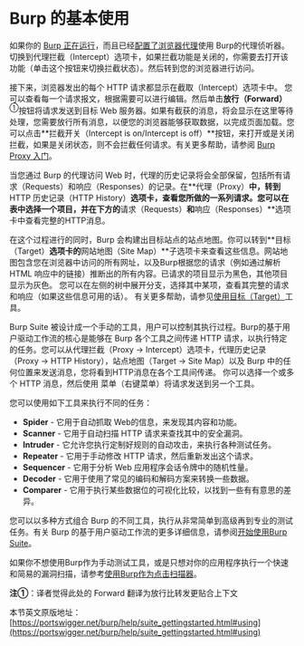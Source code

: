 # Burp 的基本使用


如果你的 [Burp 正在运行](../Getting_Started/Launching_Burp.md)，而且已经[配置了浏览器代理](../Getting_Started/Configuring_Your_Browser.md)使用 Burp的代理侦听器。切换到代理拦截（Intercept）选项卡，如果拦截功能是关闭的，你需要去打开该功能（单击这个按钮来切换拦截状态）。然后转到您的浏览器进行访问。

接下来，浏览器发出的每个 HTTP 请求都显示在截取（Intercept）选项卡中。 您可以查看每一个请求报文，根据需要可以进行编辑。然后单击**放行（Forward）**<sup>①</sup>按钮将请求发送到目标 Web 服务器。如果有截获的消息，将会显示在这里等待处理，您需要放行所有消息，以便您的浏览器能够获取数据，以完成页面加载。您可以点击**拦截开关（Intercept is on/Intercept is off）**按钮，来打开或是关闭拦截，如果是关闭状态，则不会拦截任何请求。有关更多帮助，请参阅 [Burp Proxy 入门](../../Proxy/Getting_Started.md)。

当您通过 Burp 的代理访问 Web 时，代理的历史记录将会全部保留，包括所有请求（Requests）和响应（Responses）的记录。在**代理（Proxy）**中，转到**HTTP 历史记录（HTTP History）**选项卡，查看您所做的一系列请求。您可以在表中选择一个项目，并在下方的**请求（Requests）**和**响应（Responses）**选项卡中查看完整的HTTP消息。

在这个过程进行的同时，Burp 会构建出目标站点的站点地图。你可以转到**目标（Target）**选项卡的**网站地图（Site Map）**子选项卡来查看这些信息。网站地图包含您在浏览器中访问的所有网址，以及Burp根据您的请求（例如通过解析 HTML 响应中的链接）推断出的所有内容。已请求的项目显示为黑色，其他项目显示为灰色。 您可以在左侧的树中展开分支，选择其中某项，查看其完整的请求和响应（如果这些信息可用的话）。 有关更多帮助，请参见[使用目标（Target）](../../Target/Using/README.md)工具。

Burp Suite 被设计成一个手动的工具，用户可以控制其执行过程。Burp的基于用户驱动工作流的核心是能够在 Burp 各个工具之间传递 HTTP 请求，以执行特定的任务。您可以从代理拦截（Proxy -> Intercept）选项卡，代理历史记录（Proxy -> HTTP History），站点地图（Target -> Site Map）以及 Burp 中的任何位置来发送消息，您将看到HTTP消息在各个工具间传递。 你可以选择一个或多个 HTTP 消息，然后使用
菜单（右键菜单）将请求发送到另一个工具。

您可以使用如下工具来执行不同的任务：

* **Spider** - 它用于自动抓取 Web的信息，来发现其内容和功能。
* **Scanner** - 它用于自动扫描 HTTP 请求来查找其中的安全漏洞。
* **Intruder** - 它允许您执行定制好规则的自动攻击，来执行各种测试任务。
* **Repeater** - 它用于手动修改 HTTP 请求，然后重新发出这个请求。
* **Sequencer** - 它用于分析 Web 应用程序会话令牌中的随机性量。
* **Decoder** - 它用于使用了常见的编码和解码方案来转换一些数据。
* **Comparer** - 它用于执行某些数据位的可视化比较，以找到一些有有意思的差异。

您可以以多种方式组合 Burp 的不同工具，执行从非常简单到高级再到专业的测试任务。有关 Burp 的基于用户驱动工作流的更多详细信息，请参阅[开始使用Burp Suite](../Using_Burp_Suite/README.md)。

如果你不想使用Burp作为手动测试工具，或是只想对你的应用程序执行一个快速和简易的漏洞扫描，请参考[使用Burp作为点击扫描器](../../Scanner/Point-and-Click.md)。

**注①**：译者觉得此处的 Forward 翻译为放行比转发更贴合上下文

本节英文原版地址：  
[https://portswigger.net/burp/help/suite_gettingstarted.html#using](https://portswigger.net/burp/help/suite_gettingstarted.html#using)